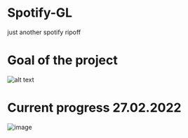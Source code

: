 # Spotify-GL 
just another spotify ripoff


# Goal of the project
![alt text](https://github.com/Vasika-uso/gui-library/blob/main/what_im_trying_to_achieve.jpg)
# Current progress 27.02.2022
![image](https://user-images.githubusercontent.com/83570527/155890023-e345cd5d-9254-4387-930e-82b60b2aac8d.png)

